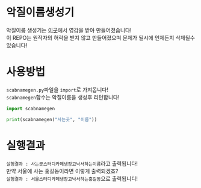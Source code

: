 # 악질이름생성기
악질이름 생성기는 [이곳](https://name.ho9.me/)에서 영감을 받아 만들어졌습니다!\
이 REPO는 원작자의 허락을 받지 않고 만들어졌으며 문제가 될시에 언제든지 삭제될수 있습니다!

# 사용방법
`scabnamegen.py`파일을 `import`로 가져옵니다!\
`scabnamegen`함수는 악질이름을 생성후 리턴합니다!
```python
import scabnamegen

print(scabnamegen("사는곳", "이름"))
```

# 실행결과
`실행결과 : 사는곳스터디카페냉장고낙서하는이름`라고 출력됩니다!\
만약 서울에 사는 홍길동이라면 이렇게 출력되겠죠?\
`실행결과 : 서울스터디카페냉장고낙서하는홍길동`으로 출력됩니디!
